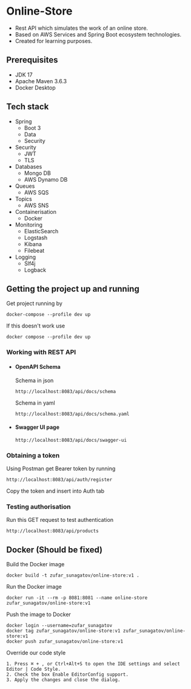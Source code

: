# Online-Store
* Rest API which simulates the work of an online store. <br />
* Based on AWS Services and Spring Boot ecosystem technologies. <br />
* Created for learning purposes. 

## Prerequisites
* JDK 17
* Apache Maven 3.6.3
* Docker Desktop

## Tech stack
* Spring 
  * Boot 3
  * Data
  * Security
* Security
  * JWT
  * TLS
* Databases
  * Mongo DB
  * AWS Dynamo DB
* Queues
  * AWS SQS
* Topics
  * AWS SNS
* Containerisation
  * Docker
* Monitoring
  * ElasticSearch
  * Logstash
  * Kibana
  * Filebeat
* Logging
  * Slf4j
  * Logback
  
## Getting the project up and running
Get project running by
```shell
docker-compose --profile dev up
```
If this doesn't work use
```shell
docker compose --profile dev up
```
### Working with REST API
* #### OpenAPI Schema

  Schema in json
    ```shell
    http://localhost:8083/api/docs/schema
    ```
    Schema in yaml
    ```shell
    http://localhost:8083/api/docs/schema.yaml
    ```
* #### Swagger UI page
    ```shell
    http://localhost:8083/api/docs/swagger-ui
    ```

### Obtaining a token
Using Postman get Bearer token by running
```shell
http://localhost:8083/api/auth/register
```
Copy the token and insert into Auth tab
### Testing authorisation
Run this GET request to test authentication
```shell 
http://localhost:8083/api/products
```

## Docker (Should be fixed)
Build the Docker image
```shell
docker build -t zufar_sunagatov/online-store:v1 .
```

Run the Docker image
```shell
docker run -it --rm -p 8081:8081 --name online-store zufar_sunagatov/online-store:v1
```

Push the image to Docker
```shell
docker login --username=zufar_sunagatov
docker tag zufar_sunagatov/online-store:v1 zufar_sunagatov/online-store:v1
docker push zufar_sunagatov/online-store:v1
```

Override our code style
```shell
1. Press ⌘ + , or Ctrl+Alt+S to open the IDE settings and select Editor | Code Style.
2. Check the box Enable EditorConfig support.
3. Apply the changes and close the dialog.
```
